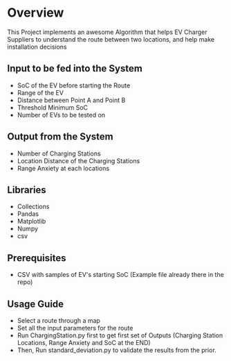 # Overview

This Project implements an awesome Algorithm that helps EV Charger Suppliers to understand the route between two locations, and help make installation decisions

## Input to be fed into the System

- SoC of the EV before starting the Route
- Range of the EV
- Distance between Point A and Point B
- Threshold Minimum SoC
- Number of EVs to be tested on

## Output from the System

- Number of Charging Stations
- Location Distance of the Charging Stations
- Range Anxiety at each locations

## Libraries

- Collections
- Pandas
- Matplotlib
- Numpy
- csv

## Prerequisites

- CSV with samples of EV's starting SoC (Example file already there in the repo)

## Usage Guide

- Select a route through a map
- Set all the input parameters for the route
- Run ChargingStation.py first to get first set of Outputs (Charging Station Locations, Range Anxiety and SoC at the END)
- Then, Run standard_deviation.py to validate the results from the prior.
